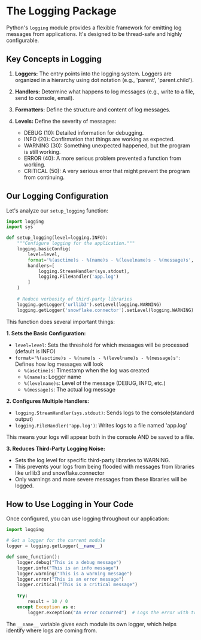 # The Logging Package
Python's `logging` module provides a flexible framework for emitting log messages from applications. It's designed to be thread-safe and highly configurable.

## Key Concepts in Logging

1. **Loggers:** The entry points into the logging system. Loggers are organized in a hierarchy using dot notation (e.g., 'parent', 'parent.child').

2. **Handlers:** Determine what happens to log messages (e.g., write to a file, send to console, email).

3. **Formatters:** Define the structure and content of log messages.

4. **Levels:** Define the severity of messages:
   - DEBUG (10): Detailed information for debugging.
   - INFO (20): Confirmation that things are working as expected.
   - WARNING (30): Something unexpected happened, but the program is still working.
   - ERROR (40): A more serious problem prevented a function from working.
   - CRITICAL (50): A very serious error that might prevent the program from continuing.

## Our Logging Configuration
Let's analyze our `setup_logging` function:

```python
import logging
import sys

def setup_logging(level=logging.INFO):
    """Configure logging for the application."""
    logging.basicConfig(
        level=level,
        format='%(asctime)s - %(name)s - %(levelname)s - %(message)s',
        handlers=[
            logging.StreamHandler(sys.stdout),
            logging.FileHandler('app.log')
        ]
    )
    
    # Reduce verbosity of third-party libraries
    logging.getLogger('urllib3').setLevel(logging.WARNING)
    logging.getLogger('snowflake.connector').setLevel(logging.WARNING)
```

This function does several important things:

**1. Sets the Basic Configuration:**
   - `level=level`: Sets the threshold for which messages will be processed (default is INFO)
   - `format='%(asctime)s - %(name)s - %(levelname)s - %(message)s'`: Defines how log messages will look
     - `%(asctime)s`: Timestamp when the log was created
     - `%(name)s`: Logger name
     - `%(levelname)s`: Level of the message (DEBUG, INFO, etc.)
     - `%(message)s`: The actual log message

**2. Configures Multiple Handlers:**
   - `logging.StreamHandler(sys.stdout)`: Sends logs to the console(standard output)
   - `logging.FileHandler('app.log')`: Writes logs to a file named 'app.log'
  
  This means your logs will appear both in the console AND be saved to a file.

**3. Reduces Third-Party Logging Noise:**
   - Sets the log level for specific third-party libraries to WARNING.
   - This prevents your logs from being flooded with messages from libraries like urllib3 and snowflake.connector
   - Only warnings and more severe messages from these libraries will be logged.

## How to Use Logging in Your Code
Once configured, you can use logging throughout our application:
```python
import logging

# Get a logger for the current module
logger = logging.getLogger(__name__)

def some_function():
    logger.debug("This is a debug message")
    logger.info("This is an info message")
    logger.warning("This is a warning message")
    logger.error("This is an error message")
    logger.critical("This is a critical message")
    
    try:
        result = 10 / 0
    except Exception as e:
        logger.exception("An error occurred")  # Logs the error with traceback
```

The `__name__` variable gives each module its own logger, which helps identify where logs are coming from.